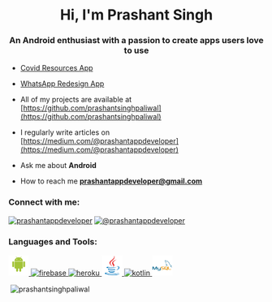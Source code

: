 <h1 align="center">Hi, I'm Prashant Singh</h1>
<h3 align="center">An Android enthusiast with a passion to create apps users love to use</h3>

-  [Covid Resources App](https://github.com/prashantsinghpaliwal/covid-twitter/tree/master)
-  [WhatsApp Redesign App](https://github.com/prashantsinghpaliwal/WhatsAppRedesign/tree/master)

- All of my projects are available at [https://github.com/prashantsinghpaliwal](https://github.com/prashantsinghpaliwal)

- I regularly write articles on [https://medium.com/@prashantappdeveloper](https://medium.com/@prashantappdeveloper)

- Ask me about **Android**

- How to reach me **prashantappdeveloper@gmail.com**

<h3 align="left">Connect with me:</h3>
<p align="left">
<a href="https://linkedin.com/in/prashantappdeveloper" target="blank"><img align="center" src="https://camo.githubusercontent.com/4c080422a239ae85d1f73a5c92d4753674e1044e8dc058e034535abbfd34fa3c/68747470733a2f2f696d672e736869656c64732e696f2f62616467652f2d4c696e6b6564496e2d626c61636b3f7374796c653d666f722d7468652d6261646765266c6f676f3d4c696e6b6564696e" alt="prashantappdeveloper"/></a>
<a href="https://medium.com/@prashantappdeveloper" target="blank"><img align="center" src="https://camo.githubusercontent.com/6e6fad14aa3b151480832822194a4f5668038a1e59c7f1cdad36e961458a2da7/68747470733a2f2f696d672e736869656c64732e696f2f62616467652f2d4d656469756d2d626c61636b3f7374796c653d666f722d7468652d6261646765266c6f676f3d4d656469756d" alt="@prashantappdeveloper" /></a>
</p>

<h3 align="left">Languages and Tools:</h3>
<p align="left"> <a href="https://developer.android.com" target="_blank"> <img src="https://raw.githubusercontent.com/devicons/devicon/master/icons/android/android-original-wordmark.svg" alt="android" width="40" height="40"/> </a> <a href="https://firebase.google.com/" target="_blank"> <img src="https://www.vectorlogo.zone/logos/firebase/firebase-icon.svg" alt="firebase" width="40" height="40"/> </a> <a href="https://heroku.com" target="_blank"> <img src="https://www.vectorlogo.zone/logos/heroku/heroku-icon.svg" alt="heroku" width="40" height="40"/> </a> <a href="https://www.java.com" target="_blank"> <img src="https://raw.githubusercontent.com/devicons/devicon/master/icons/java/java-original.svg" alt="java" width="40" height="40"/> </a> <a href="https://kotlinlang.org" target="_blank"> <img src="https://www.vectorlogo.zone/logos/kotlinlang/kotlinlang-icon.svg" alt="kotlin" width="40" height="40"/> </a> <a href="https://www.mysql.com/" target="_blank"> <img src="https://raw.githubusercontent.com/devicons/devicon/master/icons/mysql/mysql-original-wordmark.svg" alt="mysql" width="40" height="40"/> </a> </p>

<p>&nbsp;<img align="center" src="https://github-readme-stats.vercel.app/api?username=prashantsinghpaliwal&show_icons=true&locale=en" alt="prashantsinghpaliwal" /></p>
